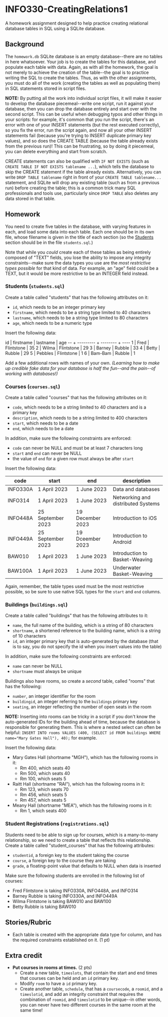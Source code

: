 # INFO330-CreatingRelations1

A homework assignment designed to help practice creating relational database tables in SQL using a SQLite database.

## Background

The `homework.db` SQLite database is an empty database--there are no tables in here whatsoever. Your job is to create the tables for this database, and populate each table with data. Again, as with all the homework, the goal is not merely to achieve the creation of the table--the goal is to practice writing the SQL to create the tables. Thus, as with the other assignments, you must do all of the work (creating the tables as well as populating them) in SQL statements stored in script files.

**NOTE:** By putting all the work into individual script files, it will make it easier to develop the database piecemeal--write one script, run it against your database, then you can drop the database entirely and start over with the second script. This can be useful when debugging typos and other things in your scripts: for example, it's common that you run the script, there's an error with one of your INSERT statements (but the rest executed correctly), so you fix the error, run the script again, and now all your other INSERT statements fail (because you're trying to INSERT duplicate primary key values), and so does the CREATE TABLE (because the table already exists from the previous run)! This can be frustrating, so by doing it piecemeal, you can delete everything and start from scratch.

CREATE statements can also be qualified with `IF NOT EXISTS` (such as `CREATE TABLE IF NOT EXISTS tablename ...`), which tells the database to skip the CREATE statement if the table already exists. Alternatively, you can write `DROP TABLE tablename` right in front of your `CREATE TABLE tablename...` statement, and SQLite will drop any existing table (such as from a previous run) before creating the table; this is a common trick many SQL professionals and tools use, particularly since `DROP TABLE` also deletes any data stored in that table.

## Homework

You need to create five tables in the database, with varying features in each, and load some data into each table. Each one should be in its own file, whose filename is given in the title of each section (so the [Students](#students-studentssql) section should be in the file `students.sql`.)

Note that while you *could* create each of these tables as being entirely composed of "TEXT" fields, you lose the ability to impose any integrity constraints--make sure the data types you use are the *most restrictive types possible* for that kind of data. For example, an "age" field could be a TEXT, but it would be more restrictive to be an INTEGER field instead.

### Students (`students.sql`)

Create a table called "students" that has the following attributes on it:

* `id`, which needs to be an integer primary key
* `firstname`, which needs to be a string type limited to 40 characters
* `lastname`, which needs to be a string type limited to 80 characters
* `age`, which needs to be a numeric type

Insert the following data:

id | firstname | lastname | age
-- + --------- + -------- + ----
1  | Fred | Flintstone | 35
2  | Wilma | Flintstone | 29
3  | Barney | Rubble | 33
4  | Betty | Rubble | 29
5  | Pebbles | Flintstone | 1
6  | Bam-Bam | Rubble | 1

Add a few additional rows with names of your own. *(Learning how to make up credible fake data for your database is half the fun--and the pain--of working with databases!)*

### Courses (`courses.sql`)

Create a table called "courses" that has the following attributes on it:

* `code`, which needs to be a string limited to 40 characters and is a primary key
* `description`, which needs to be a string limited to 400 characters
* `start`, which needs to be a date
* `end`, which needs to be a date

In addition, make sure the following constraints are enforced:

* `code` can never be NULL and must be at least 7 characters long
* `start` and `end` can never be NULL
* the value of `end` for a given row must always be after `start`

Insert the following data:

code | start | end | description
---- | ----- | --- | ------------
INFO330A | 1 April 2023 | 1 June 2023 | Data and databases
INFO314  | 1 April 2023 | 1 June 2023 | Networking and distributed Systems
INFO448A | 25 September 2023 | 19 December 2023 | Introduction to iOS
INFO449A | 25 September 2023 | 19 Dceember 2023 | Introduction to Android
BAW010 | 1 April 2023 | 1 June 2023 | Introduction to Basket-Weaving
BAW100A | 1 April 2023 | 1 June 2023 | Underwater Basket-Weaving

Again, remember, the table types used must be the most restrictive possible, so be sure to use native SQL types for the `start` and `end` columns.

### Buildings (`buildings.sql`)

Create a table called "buildings" that has the following attributes to it:

* `name`, the full name of the building, which is a string of 80 characters
* `shortname`, a shortened reference to the building name, which is a string of 10 characters
* `id`, an integer primary key that is auto-generated by the database (that is to say, you do not specify the id when you insert values into the table)

In addition, make sure the following constraints are enforced:

* `name` can never be NULL
* `shortname` must always be unique

Buildings also have rooms, so create a *second* table, called "rooms" that has the following:

* `number`, an integer identifier for the room
* `buildingid`, an integer referring to the `buildings` primary key
* `seating`, an integer reflecting the number of open seats in the room

**NOTE:** Inserting into rooms can be tricky in a script if you don't know the auto-generated IDs for the building ahead of time, because the database is responsible for generating them. This is where a nested select can often be helpful: `INSERT INTO rooms VALUES (400, (SELECT id FROM buildings WHERE name="Mary Gates Hall"), 40);` for example.

Insert the following data:

* Mary Gates Hall (shortname "MGH"), which has the following rooms in it:
    * Rm 400, which seats 40
    * Rm 500, which seats 40
    * Rm 100, which seats 5
* Raitt Hall (shortname "RAI"), which has the following rooms in it:
    * Rm 123, which seats 70
    * Rm 456, which seats 5
    * Rm 457, which seats 5
* Meany Hall (shortname "MEA"), which has the following rooms in it:
    * Rm 1, which seats 400

### Student Registrations (`registrations.sql`)

Students need to be able to sign up for courses, which is a many-to-many relationship, so we need to create a table that reflects this relationship. Create a table called "student_courses" that has the following attributes:

* `studentid`, a foreign key to the student taking the course
* `course`, a foreign key to the course they are taking
* `grade`, a floating-point value that defaults to NULL when data is inserted

Make sure the following students are enrolled in the following list of courses:

* Fred Flintstone is taking INFO330A, INFO448A, and INFO314
* Barney Rubble is taking INFO330A, and INFO449A
* Wilma Flintstone is taking BAW010 and BAW100
* Betty Rubble is taking BAW010

## Stories/Rubric

* Each table is created with the appropriate data type for column, and has the required constraints established on it. (1 pt)

## Extra credit

* **Put courses in rooms at times.** (2 pts)
    * Create a new table, `timeslots`, that contain the start and end times that courses can be held and an `id` primary key. 
    * Modify `room` to have a `id` primary key.
    * Create another table, `schedule`, that has a `coursecode`, a `roomid`, and a `timeslotid`, and add an integrity constraint that requires the combination of `roomid`, and `timeslotid` to be unique--in other words, you can never have two different courses in the same room at the same time!
